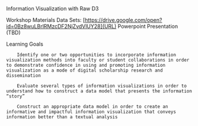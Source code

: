 Information Visualization with Raw D3

Workshop Materials
	Data Sets: [https://drive.google.com/open?id=0Bz8wuLBrlRMzcDF2NjZvdVlUY28](URL)
	Powerpoint Presentation (TBD)
	
Learning Goals

		Identify one or two opportunities to incorporate information visualization methods into faculty or student collaborations in order to demonstrate confidence in using and promoting information visualization as a mode of digital scholarship research and dissemination

		Evaluate several types of information visualizations in order to understand how to construct a data model that presents the information “story”
	
		Construct an appropriate data model in order to create an informative and impactful information visualization that conveys information better than a textual analysis
